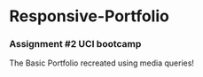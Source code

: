 # Responsive-Portfolio
<h3>Assignment #2 UCI bootcamp</h3>
<p>The Basic Portfolio recreated using media queries!</p>
